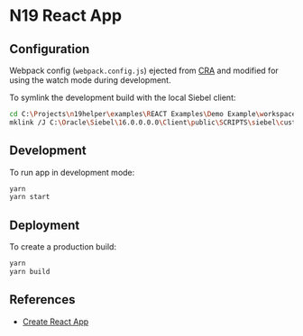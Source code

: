 # N19 React App

## Configuration

Webpack config (`webpack.config.js`) ejected from [CRA][1] and modified for using the watch mode during development.

To symlink the development build with the local Siebel client:

```bash
cd C:\Projects\n19helper\examples\REACT Examples\Demo Example\workspace\build\static
mklink /J C:\Oracle\Siebel\16.0.0.0.0\Client\public\SCRIPTS\siebel\custom\N19_reactdemo_PR\build\static\js .\js
```

## Development

To run app in development mode:

```bash
yarn
yarn start
```

## Deployment

To create a production build:

```bash
yarn
yarn build
```

## References

- [Create React App][1]

[1]: (https://github.com/facebook/create-react-app)
